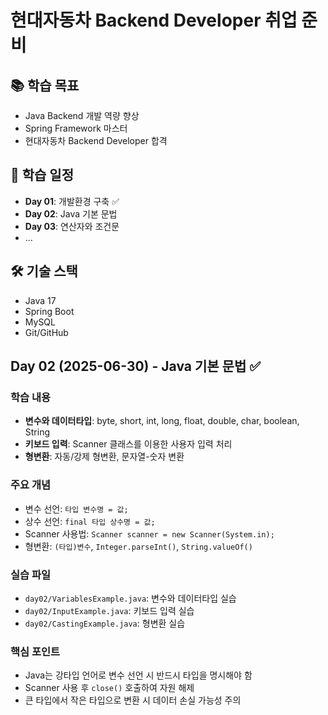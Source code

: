 # 현대자동차 Backend Developer 취업 준비

## 📚 학습 목표
- Java Backend 개발 역량 향상
- Spring Framework 마스터
- 현대자동차 Backend Developer 합격

## 📅 학습 일정
- **Day 01**: 개발환경 구축 ✅
- **Day 02**: Java 기본 문법
- **Day 03**: 연산자와 조건문
- ...

## 🛠 기술 스택
- Java 17
- Spring Boot
- MySQL
- Git/GitHub

## Day 02 (2025-06-30) - Java 기본 문법 ✅

### 학습 내용
- **변수와 데이터타입**: byte, short, int, long, float, double, char, boolean, String
- **키보드 입력**: Scanner 클래스를 이용한 사용자 입력 처리
- **형변환**: 자동/강제 형변환, 문자열-숫자 변환

### 주요 개념
- 변수 선언: `타입 변수명 = 값;`
- 상수 선언: `final 타입 상수명 = 값;`
- Scanner 사용법: `Scanner scanner = new Scanner(System.in);`
- 형변환: `(타입)변수`, `Integer.parseInt()`, `String.valueOf()`

### 실습 파일
- `day02/VariablesExample.java`: 변수와 데이터타입 실습
- `day02/InputExample.java`: 키보드 입력 실습  
- `day02/CastingExample.java`: 형변환 실습

### 핵심 포인트
- Java는 강타입 언어로 변수 선언 시 반드시 타입을 명시해야 함
- Scanner 사용 후 `close()` 호출하여 자원 해제
- 큰 타입에서 작은 타입으로 변환 시 데이터 손실 가능성 주의